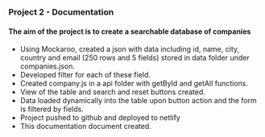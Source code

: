 ### Project 2 - Documentation

#### The aim of the project is to create a searchable database of companies
* Using Mockaroo, created a json with data including id, name, city, country and email (250 rows and 5 fields) stored in data folder under companies.json.
* Developed filter for each of these field.
* Created company.js in a api folder with getById and getAll functions.
* View of the table and search and reset buttons created.
* Data loaded dynamically into the table upon button action and the form is filtered by fields.
* Project pushed to github and deployed to netlify
* This documentation document created.

